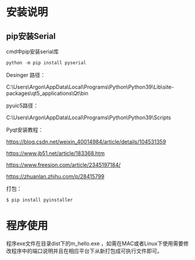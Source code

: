 # 安装说明

## pip安装Serial

cmd中pip安装serial库

```python
python -m pip install pyserial
```



Desinger 路径：

C:\Users\Argon\AppData\Local\Programs\Python\Python39\Lib\site-packages\qt5_applications\Qt\bin



pyuic5路径：

C:\Users\Argon\AppData\Local\Programs\Python\Python39\Scripts

Pyqt安装教程：

https://blog.csdn.net/weixin_40014984/article/details/104531359

https://www.jb51.net/article/183368.htm

https://www.freesion.com/article/2345197184/

https://zhuanlan.zhihu.com/p/28415799

打包：

```ps
$ pip install pyinstaller
```

# 程序使用

程序exe文件在目录dist下的m_hello.exe ，如需在MAC或者Linux下使用需要修改程序中的端口说明并且在相应平台下从新打包成可执行文件即可。
